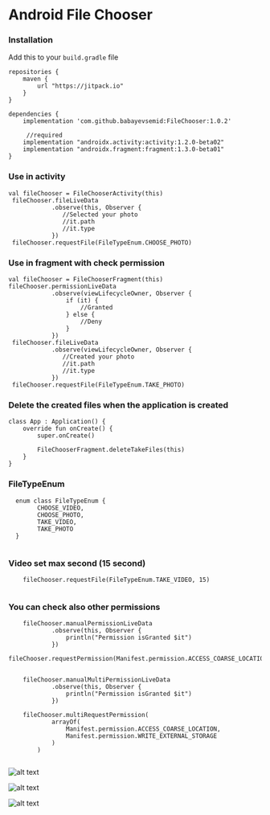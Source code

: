 # Android File Chooser 

### Installation

Add this to your ```build.gradle``` file

```
repositories {
    maven {
        url "https://jitpack.io"
    }
}

dependencies {
    implementation 'com.github.babayevsemid:FileChooser:1.0.2'
     
     //required
    implementation "androidx.activity:activity:1.2.0-beta02"
    implementation "androidx.fragment:fragment:1.3.0-beta01"
}
```
### Use in activity

```
val fileChooser = FileChooserActivity(this) 
 fileChooser.fileLiveData
            .observe(this, Observer {
               //Selected your photo
               //it.path
               //it.type
            })
 fileChooser.requestFile(FileTypeEnum.CHOOSE_PHOTO)

``` 

### Use in fragment with check permission

```
val fileChooser = FileChooserFragment(this)
fileChooser.permissionLiveData
            .observe(viewLifecycleOwner, Observer {
                if (it) {
                    //Granted
                } else {
                    //Deny
                }
            })
 fileChooser.fileLiveData
            .observe(viewLifecycleOwner, Observer {
               //Created your photo
               //it.path
               //it.type
            })
 fileChooser.requestFile(FileTypeEnum.TAKE_PHOTO)

``` 
 

### Delete the created files when the application is created
```
class App : Application() {
    override fun onCreate() {
        super.onCreate()

        FileChooserFragment.deleteTakeFiles(this)
    }
}
```

### FileTypeEnum

``` 
  enum class FileTypeEnum {
        CHOOSE_VIDEO,
        CHOOSE_PHOTO,
        TAKE_VIDEO,
        TAKE_PHOTO
  }
        
```

### Video set max second (15 second)

``` 
    fileChooser.requestFile(FileTypeEnum.TAKE_VIDEO, 15)
        
```

### You can check also other permissions

``` 
    fileChooser.manualPermissionLiveData
            .observe(this, Observer {
                println("Permission isGranted $it")
            })
    fileChooser.requestPermission(Manifest.permission.ACCESS_COARSE_LOCATION)
        
```


``` 
    fileChooser.manualMultiPermissionLiveData
            .observe(this, Observer {
                println("Permission isGranted $it")
            })
            
    fileChooser.multiRequestPermission(
            arrayOf(
                Manifest.permission.ACCESS_COARSE_LOCATION,
                Manifest.permission.WRITE_EXTERNAL_STORAGE
            )
        )
        
```

![alt text](screenshots/screenshot1.jpeg)

![alt text](screenshots/screenshot2.jpeg)

![alt text](screenshots/screenshot3.jpeg)
 
